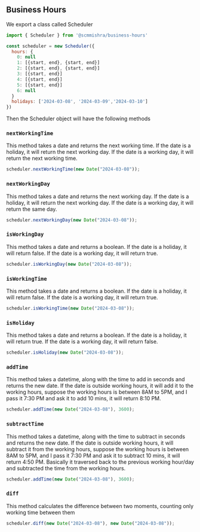 ## Business Hours

We export a class called Scheduler

```js
import { Scheduler } from '@scmmishra/business-hours'

const scheduler = new Scheduler({
  hours: {
    0: null
    1: [{start, end}, {start, end}]
    2: [{start, end}, {start, end}]
    3: [{start, end}]
    4: [{start, end}]
    5: [{start, end}]
    6: null
  }
  holidays: ['2024-03-08', '2024-03-09','2024-03-10']
})
```

Then the Scheduler object will have the following methods

### `nextWorkingTime`

This method takes a date and returns the next working time. If the date is a holiday, it will return the next working day. If the date is a working day, it will return the next working time.

```js
scheduler.nextWorkingTime(new Date("2024-03-08"));
```

### `nextWorkingDay`

This method takes a date and returns the next working day. If the date is a holiday, it will return the next working day. If the date is a working day, it will return the same day.

```js
scheduler.nextWorkingDay(new Date("2024-03-08"));
```

### `isWorkingDay`

This method takes a date and returns a boolean. If the date is a holiday, it will return false. If the date is a working day, it will return true.

```js
scheduler.isWorkingDay(new Date("2024-03-08"));
```

### `isWorkingTime`

This method takes a date and returns a boolean. If the date is a holiday, it will return false. If the date is a working day, it will return true.

```js
scheduler.isWorkingTime(new Date("2024-03-08"));
```

### `isHoliday`

This method takes a date and returns a boolean. If the date is a holiday, it will return true. If the date is a working day, it will return false.

```js
scheduler.isHoliday(new Date("2024-03-08"));
```

### `addTime`

This method takes a datetime, along with the time to add in seconds and returns the new date. If the date is outside working hours, it will add it to the working hours, suppose the working hours is between 8AM to 5PM, and I pass it 7:30 PM and ask it to add 10 mins, it will return 8:10 PM.

```js
scheduler.addTime(new Date("2024-03-08"), 3600);
```

### `subtractTime`

This method takes a datetime, along with the time to subtract in seconds and returns the new date. If the date is outside working hours, it will subtract it from the working hours, suppose the working hours is between 8AM to 5PM, and I pass it 7:30 PM and ask it to subtract 10 mins, it will return 4:50 PM. Basically it traversed back to the previous working hour/day and subtracted the time from the working hours.

```js
scheduler.addTime(new Date("2024-03-08"), 3600);
```

### `diff`

This method calculates the difference between two moments, counting only working time between them

```js
scheduler.diff(new Date("2024-03-08"), new Date("2024-03-08"));
```
